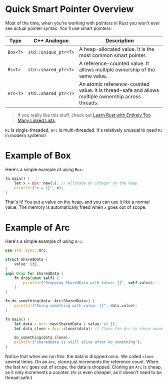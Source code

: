 # Quick Smart Pointer Overview

Most of the time, when you're working with pointers in Rust you won't ever see actual pointer syntax. You'll use smart pointers:

|Type|C++ Analogue|Description|
|---|---|---|
|`Box<T>`|`std::unique_ptr<T>`|A heap-allocated value. It is the most common smart pointer.|
|`Rc<T>`|`std::shared_ptr<T>`|A reference-counted value. It allows multiple ownership of the same value.|
|`Arc<T>`|`std::shared_ptr<T>`|An atomic reference-counted value. It is thread-safe and allows multiple ownership across threads.|

> If you really like this stuff, check out [Learn Rust with Entirely Too Many Linked Lists](https://rust-unofficial.github.io/too-many-lists/index.html).

`Rc` is single-threaded, `Arc` is multi-threaded. It's relatively unusual to need `Rc` in modern systems!

# Example of Box

Here's a simple example of using `Box`:

```rust
fn main() {
    let x = Box::new(5); // Allocate an integer on the heap
    println!("x = {}", x);
}
```

That's it! You put a value on the heap, and you can use it like a normal value. The memory is automatically freed when `x` goes out of scope.

# Example of Arc

Here's a simple example of using `Arc`:

```rust
use std::sync::Arc;

struct SharedData {
    value: i32,
}
impl Drop for SharedData {
    fn drop(&mut self) {
        println!("Dropping SharedData with value: {}", self.value);
    }
}

fn do_something(data: Arc<SharedData>) {
    println!("Doing something with value: {}", data.value);
}

fn main() {
    let data = Arc::new(SharedData { value: 42 });
    let data_clone = Arc::clone(&data); // Clone the Arc to share ownership

    do_something(data_clone);
    println!("SharedData is still alive after do_something");
}
```

Notice that when we run this: the data is dropped *once*. We called `clone` several times. On an `Arc`, clone just increments the reference count. When the last `Arc` goes out of scope, the data is dropped. Cloning an `Arc` is cheap, as it only increments a counter. (`Rc` is even cheaper, as it doesn't need to be thread-safe.)